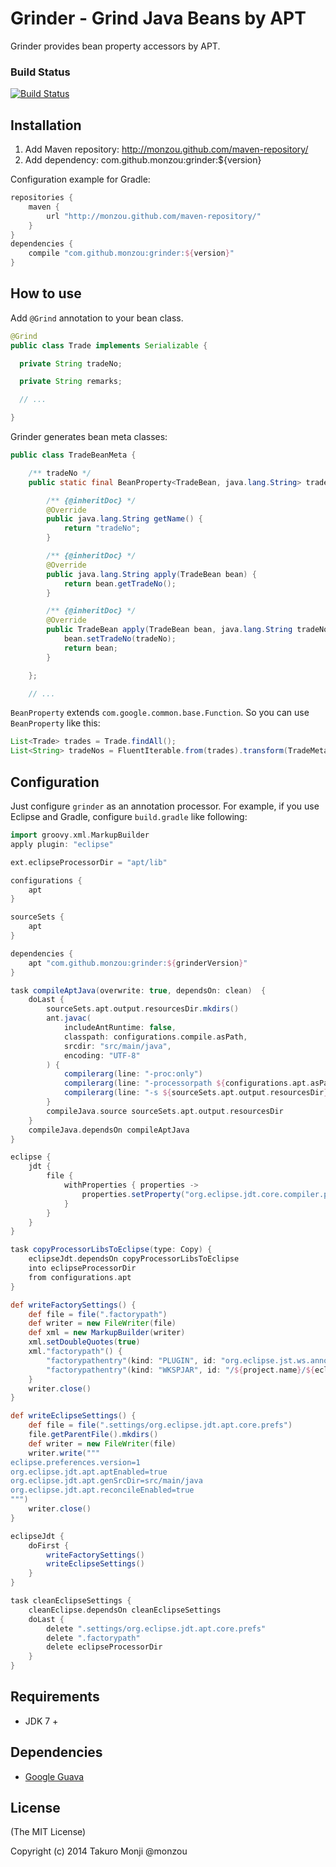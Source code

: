 # Grinder - Grind Java Beans by APT

Grinder provides bean property accessors by APT.

### Build Status

[![Build Status](https://travis-ci.org/monzou/grinder.png)](https://travis-ci.org/monzou/grinder)

## Installation

1. Add Maven repository: http://monzou.github.com/maven-repository/
2. Add dependency: com.github.monzou:grinder:${version}

Configuration example for Gradle:

```groovy
repositories {
    maven {
        url "http://monzou.github.com/maven-repository/"
    }
}
dependencies {
    compile "com.github.monzou:grinder:${version}"
}
```

## How to use

Add ```@Grind``` annotation to your bean class.

```java
@Grind
public class Trade implements Serializable {

  private String tradeNo;

  private String remarks;

  // ...

}
```

Grinder generates bean meta classes:

```java
public class TradeBeanMeta {

    /** tradeNo */
    public static final BeanProperty<TradeBean, java.lang.String> tradeNo = new BeanProperty<TradeBean, java.lang.String>() {

        /** {@inheritDoc} */
        @Override
        public java.lang.String getName() {
            return "tradeNo";
        }

        /** {@inheritDoc} */
        @Override
        public java.lang.String apply(TradeBean bean) {
            return bean.getTradeNo();
        }

        /** {@inheritDoc} */
        @Override
        public TradeBean apply(TradeBean bean, java.lang.String tradeNo) {
            bean.setTradeNo(tradeNo);
            return bean;
        }

    };

    // ...

```

```BeanProperty``` extends ```com.google.common.base.Function```. So you can use ```BeanProperty``` like this:

```java
List<Trade> trades = Trade.findAll();
List<String> tradeNos = FluentIterable.from(trades).transform(TradeMeta.tradeNo).toList();
```

## Configuration

Just configure ```grinder``` as an annotation processor.
For example, if you use Eclipse and Gradle, configure ```build.gradle``` like following:

```groovy
import groovy.xml.MarkupBuilder
apply plugin: "eclipse"

ext.eclipseProcessorDir = "apt/lib"

configurations {
    apt
}

sourceSets {
    apt
}

dependencies {
    apt "com.github.monzou:grinder:${grinderVersion}"
}

task compileAptJava(overwrite: true, dependsOn: clean)  {
    doLast {
        sourceSets.apt.output.resourcesDir.mkdirs()
        ant.javac(
            includeAntRuntime: false,
            classpath: configurations.compile.asPath,
            srcdir: "src/main/java",
            encoding: "UTF-8"
        ) {
            compilerarg(line: "-proc:only")
            compilerarg(line: "-processorpath ${configurations.apt.asPath}")
            compilerarg(line: "-s ${sourceSets.apt.output.resourcesDir}")
        }
        compileJava.source sourceSets.apt.output.resourcesDir
    }
    compileJava.dependsOn compileAptJava
}

eclipse {
    jdt {
        file {
            withProperties { properties ->
                properties.setProperty("org.eclipse.jdt.core.compiler.processAnnotations", "enabled")
            }
        }
    }
}

task copyProcessorLibsToEclipse(type: Copy) {
    eclipseJdt.dependsOn copyProcessorLibsToEclipse
    into eclipseProcessorDir
    from configurations.apt
}

def writeFactorySettings() {
    def file = file(".factorypath")
    def writer = new FileWriter(file)
    def xml = new MarkupBuilder(writer)
    xml.setDoubleQuotes(true)
    xml."factorypath"() {
        "factorypathentry"(kind: "PLUGIN", id: "org.eclipse.jst.ws.annotations.core", enabled: true, runInBatchMode: false)
        "factorypathentry"(kind: "WKSPJAR", id: "/${project.name}/${eclipseProcessorDir}/grinder-${grinderVersion}.jar", enabled: true, runInBatchMode: false)
    }
    writer.close()
}

def writeEclipseSettings() {
    def file = file(".settings/org.eclipse.jdt.apt.core.prefs")
    file.getParentFile().mkdirs()
    def writer = new FileWriter(file)
    writer.write("""
eclipse.preferences.version=1
org.eclipse.jdt.apt.aptEnabled=true
org.eclipse.jdt.apt.genSrcDir=src/main/java
org.eclipse.jdt.apt.reconcileEnabled=true
""")
    writer.close()
}

eclipseJdt {
    doFirst {
        writeFactorySettings()
        writeEclipseSettings()
    }
}

task cleanEclipseSettings {
    cleanEclipse.dependsOn cleanEclipseSettings
    doLast {
        delete ".settings/org.eclipse.jdt.apt.core.prefs"
        delete ".factorypath"
        delete eclipseProcessorDir
    }
}
```

## Requirements

* JDK 7 +

## Dependencies

* [Google Guava](https://code.google.com/p/guava-libraries/)

## License

(The MIT License)

Copyright (c) 2014 Takuro Monji @monzou
